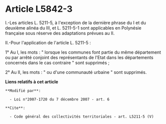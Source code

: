 # Article L5842-3

I.-Les articles L. 5211-5, à l'exception de la dernière phrase du I et du deuxième alinéa du III, et L. 5211-5-1 sont
applicables en Polynésie française sous réserve des adaptations prévues au II. 

II.-Pour l'application de l'article L. 5211-5 : 

1° Au I, les mots : " lorsque les communes font partie du même département ou par arrêté conjoint des représentants de l'Etat
dans les départements concernés dans le cas contraire " sont supprimés ; 

2° Au II, les mots : " ou d'une communauté urbaine " sont supprimés.

**Liens relatifs à cet article**

	**Modifié par**:

	  - Loi n°2007-1720 du 7 décembre 2007 - art. 6

	**Cite**:

	  - Code général des collectivités territoriales - art. L5211-5 (V)
